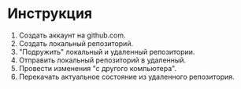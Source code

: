 # Инструкция
1. Создать аккаунт на github.com.
2. Создать локальный репозиторий.
3. "Подружить" локальный и удаленный репозитории.
4. Отправить локальный репозиторий в удаленный.
5. Провести изменения "с другого компьютера".
6. Перекачать актуальное состояние из удаленного репозитория.